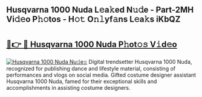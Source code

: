 ## Husqvarna 1000 Nuda L𝚎a𝚔ed N𝚞𝚍e - Part-2MH Vi𝚍𝚎o P𝚑𝚘tos - H𝚘𝚝 O𝚗𝚕yf𝚊ns L𝚎a𝚔s iKbQZ

# <h2><a href="http://kf48ln.oniu.top/?m=Husqvarna+1000+Nuda">🔗👉 🔴 Husqvarna 1000 Nuda P𝚑ot𝚘𝚜 V𝚒d𝚎o</a></h2>

[![Husqvarna 1000 Nuda Nu𝚍e𝚜](https://i.imgur.com/0qMVB7G.gif)](http://kf48ln.oniu.top/?m=Husqvarna+1000+Nuda)
Digital trendsetter Husqvarna 1000 Nuda, recognized for publishing dance and lifestyle material, consisting of performances and vlogs on social media. Gifted costume designer assistant Husqvarna 1000 Nuda, famed for their exceptional skills and accomplishments in assisting costume designers.  
